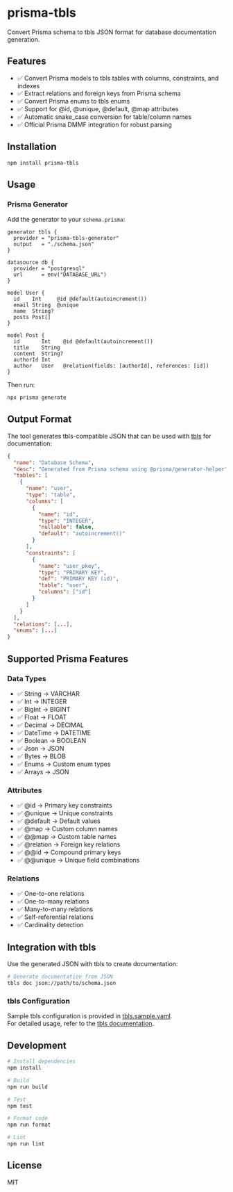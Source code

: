 # prisma-tbls

Convert Prisma schema to tbls JSON format for database documentation generation.

## Features

- ✅ Convert Prisma models to tbls tables with columns, constraints, and indexes
- ✅ Extract relations and foreign keys from Prisma schema
- ✅ Convert Prisma enums to tbls enums
- ✅ Support for @id, @unique, @default, @map attributes
- ✅ Automatic snake_case conversion for table/column names
- ✅ Official Prisma DMMF integration for robust parsing

## Installation

```bash
npm install prisma-tbls
```

## Usage

### Prisma Generator
Add the generator to your `schema.prisma`:

```prisma
generator tbls {
  provider = "prisma-tbls-generator"
  output   = "./schema.json"
}

datasource db {
  provider = "postgresql"
  url      = env("DATABASE_URL")
}

model User {
  id    Int     @id @default(autoincrement())
  email String  @unique
  name  String?
  posts Post[]
}

model Post {
  id       Int    @id @default(autoincrement())
  title    String
  content  String?
  authorId Int
  author   User   @relation(fields: [authorId], references: [id])
}
```

Then run:

```bash
npx prisma generate
```

## Output Format

The tool generates tbls-compatible JSON that can be used with [tbls](https://github.com/k1LoW/tbls) for documentation:

```json
{
  "name": "Database Schema",
  "desc": "Generated from Prisma schema using @prisma/generator-helper",
  "tables": [
    {
      "name": "user",
      "type": "table",
      "columns": [
        {
          "name": "id",
          "type": "INTEGER", 
          "nullable": false,
          "default": "autoincrement()"
        }
      ],
      "constraints": [
        {
          "name": "user_pkey",
          "type": "PRIMARY KEY",
          "def": "PRIMARY KEY (id)",
          "table": "user",
          "columns": ["id"]
        }
      ]
    }
  ],
  "relations": [...],
  "enums": [...]
}
```

## Supported Prisma Features

### Data Types
- ✅ String → VARCHAR
- ✅ Int → INTEGER  
- ✅ BigInt → BIGINT
- ✅ Float → FLOAT
- ✅ Decimal → DECIMAL
- ✅ DateTime → DATETIME
- ✅ Boolean → BOOLEAN
- ✅ Json → JSON
- ✅ Bytes → BLOB
- ✅ Enums → Custom enum types
- ✅ Arrays → JSON

### Attributes
- ✅ @id → Primary key constraints
- ✅ @unique → Unique constraints
- ✅ @default → Default values
- ✅ @map → Custom column names
- ✅ @@map → Custom table names
- ✅ @relation → Foreign key relations
- ✅ @@id → Compound primary keys
- ✅ @@unique → Unique field combinations

### Relations
- ✅ One-to-one relations
- ✅ One-to-many relations  
- ✅ Many-to-many relations
- ✅ Self-referential relations
- ✅ Cardinality detection

## Integration with tbls

Use the generated JSON with tbls to create documentation:

```bash
# Generate documentation from JSON
tbls doc json://path/to/schema.json
```

### tbls Configuration

Sample tbls configuration is provided in [tbls.sample.yaml](tbls.sample.yaml).  
For detailed usage, refer to the [tbls documentation](https://github.com/k1LoW/tbls).

## Development

```bash
# Install dependencies
npm install

# Build
npm run build

# Test
npm test

# Format code
npm run format

# Lint
npm run lint
```

## License

MIT
